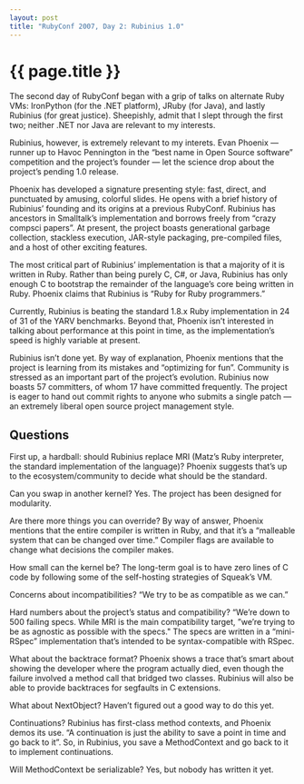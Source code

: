 ```yaml
---
layout: post
title: "RubyConf 2007, Day 2: Rubinius 1.0"
---
```


{{ page.title }}
================

The second day of RubyConf began with a grip of talks on alternate Ruby VMs: IronPython (for the .NET platform), JRuby (for Java), and lastly Rubinius (for great justice). Sheepishly, admit that I slept through the first two; neither .NET nor Java are relevant to my interests.

Rubinius, however, is extremely relevant to my interets. Evan Phoenix — runner up to Havoc Pennington in the “best name in Open Source software” competition and the project’s founder — let the science drop about the project’s pending 1.0 release.

Phoenix has developed a signature presenting style: fast, direct, and punctuated by amusing, colorful slides. He opens with a brief history of Rubinius’ founding and its origins at a previous RubyConf. Rubinius has ancestors in Smalltalk’s implementation and borrows freely from “crazy compsci papers”. At present, the project boasts generational garbage collection, stackless execution, JAR-style packaging, pre-compiled files, and a host of other exciting features.

The most critical part of Rubinius’ implementation is that a majority of it is written in Ruby. Rather than being purely C, C\#, or Java, Rubinius has only enough C to bootstrap the remainder of the language’s core being written in Ruby. Phoenix claims that Rubinius is “Ruby for Ruby programmers.”

Currently, Rubinius is beating the standard 1.8.x Ruby implementation in 24 of 31 of the YARV benchmarks. Beyond that, Phoenix isn’t interested in talking about performance at this point in time, as the implementation’s speed is highly variable at present.

Rubinius isn’t done yet. By way of explanation, Phoenix mentions that the project is learning from its mistakes and “optimizing for fun”. Community is stressed as an important part of the project’s evolution. Rubinius now boasts 57 committers, of whom 17 have committed frequently. The project is eager to hand out commit rights to anyone who submits a single patch — an extremely liberal open source project management style.

Questions
---------

First up, a hardball: should Rubinius replace MRI (Matz’s Ruby interpreter, the standard implementation of the language)? Phoenix suggests that’s up to the ecosystem/community to decide what should be the standard.

Can you swap in another kernel? Yes. The project has been designed for modularity.

Are there more things you can override? By way of answer, Phoenix mentions that the entire compiler is written in Ruby, and that it’s a “malleable system that can be changed over time.” Compiler flags are available to change what decisions the compiler makes.

How small can the kernel be? The long-term goal is to have zero lines of C code by following some of the self-hosting strategies of Squeak’s VM.

Concerns about incompatibilities? “We try to be as compatible as we can.”

Hard numbers about the project’s status and compatibility? “We’re down to 500 failing specs. While MRI is the main compatibility target, ”we’re trying to be as agnostic as possible with the specs." The specs are written in a “mini-RSpec” implementation that’s intended to be syntax-compatible with RSpec.

What about the backtrace format? Phoenix shows a trace that’s smart about showing the developer where the program actually died, even though the failure involved a method call that bridged two classes. Rubinius will also be able to provide backtraces for segfaults in C extensions.

What about NextObject? Haven’t figured out a good way to do this yet.

Continuations? Rubinius has first-class method contexts, and Phoenix demos its use. “A continuation is just the ability to save a point in time and go back to it”. So, in Rubinius, you save a MethodContext and go back to it to implement continuations.

Will MethodContext be serializable? Yes, but nobody has written it yet.
